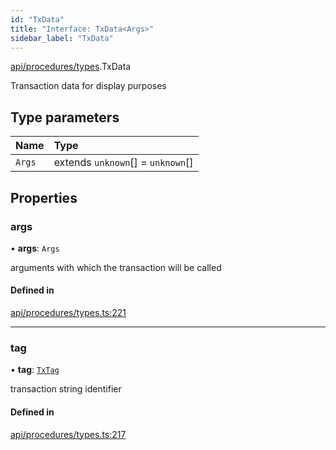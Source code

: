 ```yaml
---
id: "TxData"
title: "Interface: TxData<Args>"
sidebar_label: "TxData"
---
```


[api/procedures/types](../../../../../modules/API/Procedures/Types/Types.md).TxData

Transaction data for display purposes

## Type parameters

| Name | Type |
| :------ | :------ |
| `Args` | extends `unknown`[] = `unknown`[] |

## Properties

### args

• **args**: `Args`

arguments with which the transaction will be called

#### Defined in

[api/procedures/types.ts:221](https://github.com/PolymeshAssociation/polymesh-sdk/blob/fedc4714f/src/api/procedures/types.ts#L221)

___

### tag

• **tag**: [`TxTag`](../../../../../modules/Generated/Types/Types.md#txtag)

transaction string identifier

#### Defined in

[api/procedures/types.ts:217](https://github.com/PolymeshAssociation/polymesh-sdk/blob/fedc4714f/src/api/procedures/types.ts#L217)
